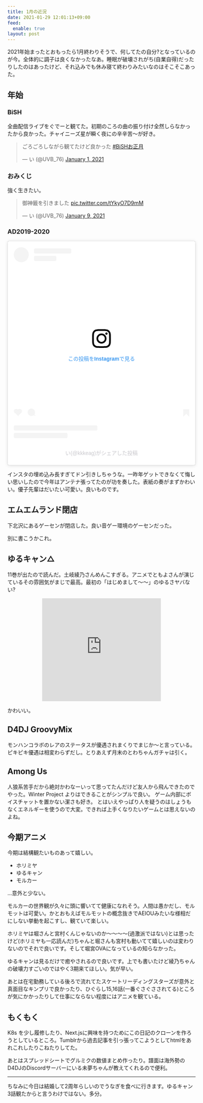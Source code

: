 ```yaml
---
title: 1月の近況
date: 2021-01-29 12:01:13+09:00
feed:
  enable: true
layout: post
---
```


2021年始まったとおもったら1月終わりそうで、何してたの自分?となっているのが今。全体的に調子は良くなかったなあ。睡眠が破壊されがち(自業自得)だったりしたのはあったけど、それ込みでも休み寝て終わりみたいなのはそこそこあった。

## 年始

### BiSH

全曲配信ライブをぐでーと観てた。初期のころの曲の振り付け全然しらなかったから良かった。チャイニーズ星が瞬く夜にの辛辛苦〜が好き。

<blockquote class="twitter-tweet"><p lang="ja" dir="ltr">ごろごろしながら観てたけど良かった <a href="https://twitter.com/hashtag/BiSH%E3%81%8A%E6%AD%A3%E6%9C%88?src=hash&amp;ref_src=twsrc%5Etfw">#BiSHお正月</a></p>&mdash; い (@UVB_76) <a href="https://twitter.com/UVB_76/status/1344971914977005569?ref_src=twsrc%5Etfw">January 1, 2021</a></blockquote> <script async src="https://platform.twitter.com/widgets.js" charset="utf-8"></script>


### おみくじ

強く生きたい。

<blockquote class="twitter-tweet"><p lang="ja" dir="ltr">御神籤を引きました <a href="https://t.co/tYkyO7D9mM">pic.twitter.com/tYkyO7D9mM</a></p>&mdash; い (@UVB_76) <a href="https://twitter.com/UVB_76/status/1347851803212201984?ref_src=twsrc%5Etfw">January 9, 2021</a></blockquote> <script async src="https://platform.twitter.com/widgets.js" charset="utf-8"></script>

### AD2019-2020

<blockquote class="instagram-media" data-instgrm-permalink="https://www.instagram.com/p/CJvjVZyLCzL/?utm_source=ig_embed&amp;utm_campaign=loading" data-instgrm-version="13" style=" background:#FFF; border:0; border-radius:3px; box-shadow:0 0 1px 0 rgba(0,0,0,0.5),0 1px 10px 0 rgba(0,0,0,0.15); margin: 1px; max-width:540px; min-width:326px; padding:0; width:99.375%; width:-webkit-calc(100% - 2px); width:calc(100% - 2px);"><div style="padding:16px;"> <a href="https://www.instagram.com/p/CJvjVZyLCzL/?utm_source=ig_embed&amp;utm_campaign=loading" style=" background:#FFFFFF; line-height:0; padding:0 0; text-align:center; text-decoration:none; width:100%;" target="_blank"> <div style=" display: flex; flex-direction: row; align-items: center;"> <div style="background-color: #F4F4F4; border-radius: 50%; flex-grow: 0; height: 40px; margin-right: 14px; width: 40px;"></div> <div style="display: flex; flex-direction: column; flex-grow: 1; justify-content: center;"> <div style=" background-color: #F4F4F4; border-radius: 4px; flex-grow: 0; height: 14px; margin-bottom: 6px; width: 100px;"></div> <div style=" background-color: #F4F4F4; border-radius: 4px; flex-grow: 0; height: 14px; width: 60px;"></div></div></div><div style="padding: 19% 0;"></div> <div style="display:block; height:50px; margin:0 auto 12px; width:50px;"><svg width="50px" height="50px" viewBox="0 0 60 60" version="1.1" xmlns="https://www.w3.org/2000/svg" xmlns:xlink="https://www.w3.org/1999/xlink"><g stroke="none" stroke-width="1" fill="none" fill-rule="evenodd"><g transform="translate(-511.000000, -20.000000)" fill="#000000"><g><path d="M556.869,30.41 C554.814,30.41 553.148,32.076 553.148,34.131 C553.148,36.186 554.814,37.852 556.869,37.852 C558.924,37.852 560.59,36.186 560.59,34.131 C560.59,32.076 558.924,30.41 556.869,30.41 M541,60.657 C535.114,60.657 530.342,55.887 530.342,50 C530.342,44.114 535.114,39.342 541,39.342 C546.887,39.342 551.658,44.114 551.658,50 C551.658,55.887 546.887,60.657 541,60.657 M541,33.886 C532.1,33.886 524.886,41.1 524.886,50 C524.886,58.899 532.1,66.113 541,66.113 C549.9,66.113 557.115,58.899 557.115,50 C557.115,41.1 549.9,33.886 541,33.886 M565.378,62.101 C565.244,65.022 564.756,66.606 564.346,67.663 C563.803,69.06 563.154,70.057 562.106,71.106 C561.058,72.155 560.06,72.803 558.662,73.347 C557.607,73.757 556.021,74.244 553.102,74.378 C549.944,74.521 548.997,74.552 541,74.552 C533.003,74.552 532.056,74.521 528.898,74.378 C525.979,74.244 524.393,73.757 523.338,73.347 C521.94,72.803 520.942,72.155 519.894,71.106 C518.846,70.057 518.197,69.06 517.654,67.663 C517.244,66.606 516.755,65.022 516.623,62.101 C516.479,58.943 516.448,57.996 516.448,50 C516.448,42.003 516.479,41.056 516.623,37.899 C516.755,34.978 517.244,33.391 517.654,32.338 C518.197,30.938 518.846,29.942 519.894,28.894 C520.942,27.846 521.94,27.196 523.338,26.654 C524.393,26.244 525.979,25.756 528.898,25.623 C532.057,25.479 533.004,25.448 541,25.448 C548.997,25.448 549.943,25.479 553.102,25.623 C556.021,25.756 557.607,26.244 558.662,26.654 C560.06,27.196 561.058,27.846 562.106,28.894 C563.154,29.942 563.803,30.938 564.346,32.338 C564.756,33.391 565.244,34.978 565.378,37.899 C565.522,41.056 565.552,42.003 565.552,50 C565.552,57.996 565.522,58.943 565.378,62.101 M570.82,37.631 C570.674,34.438 570.167,32.258 569.425,30.349 C568.659,28.377 567.633,26.702 565.965,25.035 C564.297,23.368 562.623,22.342 560.652,21.575 C558.743,20.834 556.562,20.326 553.369,20.18 C550.169,20.033 549.148,20 541,20 C532.853,20 531.831,20.033 528.631,20.18 C525.438,20.326 523.257,20.834 521.349,21.575 C519.376,22.342 517.703,23.368 516.035,25.035 C514.368,26.702 513.342,28.377 512.574,30.349 C511.834,32.258 511.326,34.438 511.181,37.631 C511.035,40.831 511,41.851 511,50 C511,58.147 511.035,59.17 511.181,62.369 C511.326,65.562 511.834,67.743 512.574,69.651 C513.342,71.625 514.368,73.296 516.035,74.965 C517.703,76.634 519.376,77.658 521.349,78.425 C523.257,79.167 525.438,79.673 528.631,79.82 C531.831,79.965 532.853,80.001 541,80.001 C549.148,80.001 550.169,79.965 553.369,79.82 C556.562,79.673 558.743,79.167 560.652,78.425 C562.623,77.658 564.297,76.634 565.965,74.965 C567.633,73.296 568.659,71.625 569.425,69.651 C570.167,67.743 570.674,65.562 570.82,62.369 C570.966,59.17 571,58.147 571,50 C571,41.851 570.966,40.831 570.82,37.631"></path></g></g></g></svg></div><div style="padding-top: 8px;"> <div style=" color:#3897f0; font-family:Arial,sans-serif; font-size:14px; font-style:normal; font-weight:550; line-height:18px;"> この投稿をInstagramで見る</div></div><div style="padding: 12.5% 0;"></div> <div style="display: flex; flex-direction: row; margin-bottom: 14px; align-items: center;"><div> <div style="background-color: #F4F4F4; border-radius: 50%; height: 12.5px; width: 12.5px; transform: translateX(0px) translateY(7px);"></div> <div style="background-color: #F4F4F4; height: 12.5px; transform: rotate(-45deg) translateX(3px) translateY(1px); width: 12.5px; flex-grow: 0; margin-right: 14px; margin-left: 2px;"></div> <div style="background-color: #F4F4F4; border-radius: 50%; height: 12.5px; width: 12.5px; transform: translateX(9px) translateY(-18px);"></div></div><div style="margin-left: 8px;"> <div style=" background-color: #F4F4F4; border-radius: 50%; flex-grow: 0; height: 20px; width: 20px;"></div> <div style=" width: 0; height: 0; border-top: 2px solid transparent; border-left: 6px solid #f4f4f4; border-bottom: 2px solid transparent; transform: translateX(16px) translateY(-4px) rotate(30deg)"></div></div><div style="margin-left: auto;"> <div style=" width: 0px; border-top: 8px solid #F4F4F4; border-right: 8px solid transparent; transform: translateY(16px);"></div> <div style=" background-color: #F4F4F4; flex-grow: 0; height: 12px; width: 16px; transform: translateY(-4px);"></div> <div style=" width: 0; height: 0; border-top: 8px solid #F4F4F4; border-left: 8px solid transparent; transform: translateY(-4px) translateX(8px);"></div></div></div> <div style="display: flex; flex-direction: column; flex-grow: 1; justify-content: center; margin-bottom: 24px;"> <div style=" background-color: #F4F4F4; border-radius: 4px; flex-grow: 0; height: 14px; margin-bottom: 6px; width: 224px;"></div> <div style=" background-color: #F4F4F4; border-radius: 4px; flex-grow: 0; height: 14px; width: 144px;"></div></div></a><p style=" color:#c9c8cd; font-family:Arial,sans-serif; font-size:14px; line-height:17px; margin-bottom:0; margin-top:8px; overflow:hidden; padding:8px 0 7px; text-align:center; text-overflow:ellipsis; white-space:nowrap;"><a href="https://www.instagram.com/p/CJvjVZyLCzL/?utm_source=ig_embed&amp;utm_campaign=loading" style=" color:#c9c8cd; font-family:Arial,sans-serif; font-size:14px; font-style:normal; font-weight:normal; line-height:17px; text-decoration:none;" target="_blank">い(@kkkeag)がシェアした投稿</a></p></div></blockquote><script async src="//www.instagram.com/embed.js"></script>

インスタの埋め込み長すぎてドン引きしちゃうな。一昨年ゲットできなくて悔しい思いしたので今年はアンテナ張ってたのが功を奏した。表紙の奏がまずかわいい。優子先輩はだいたい可愛い。良いものです。

## エムエムランド閉店

下北沢にあるゲーセンが閉店した。良い音ゲー環境のゲーセンだった。

別に書こうかこれ。

## ゆるキャン△

11巻が出たので読んだ。土岐綾乃さんめんこすぎる。アニメでともよさんが演じているその雰囲気がまじで最高。最初の「はじめまして〜〜」のゆるさヤバない?

<iframe width="318" height="275.25" scrolling="no" src="https://alu.jp/series/%E3%82%86%E3%82%8B%E3%82%AD%E3%83%A3%E3%83%B3%E2%96%B3/crop/embed/CUd2uNEVPRhPO9B0jxAa/0?referer=oembed" style="margin: auto; display: block; border-width: 0px;"></iframe>

かわいい。

## D4DJ GroovyMix

モンハンコラボのレアのステータスが優遇されまくりでまじか〜と言っている。ピキピキ優遇は相変わらずだし。とりあえず月末のとわちゃんガチャは引く。

## Among Us
人狼系苦手だから絶対かわなーいって思ってたんだけど友人から飛んできたのでやった。Winter Project よりはできることがシンプルで良い。 ゲーム内部にボイスチャットを置かない潔さも好き。 とはいえやっぱり人を疑うのはしょうもなくエネルギーを使うので大変。できれば上手くなりたいゲームとは思えないのよね。

## 今期アニメ
今期は結構観たいものあって嬉しい。

- ホリミヤ
- ゆるキャン
- モルカー

…意外と少ない。

モルカーの世界観が久々に頭に響いてて健康になれそう。人間は愚かだし、モルモットは可愛い。かとおもえばモルモットの概念抜きでAEIOUみたいな様相だにしない挙動を起こすし、観ていて楽しい。

ホリミヤは堀さんと宮村くんじゃないのか〜〜〜〜(過激派ではない)とは思ったけど(ホリミヤも一応読んだ)ちゃんと堀さんも宮村も動いてて嬉しいのは変わりないのでそれで良いです。そして堀宮OVAになっているの知らなかった。

ゆるキャンは見るだけで癒やされるので良いです。上でも書いたけど綾乃ちゃんの破壊力すごいのではやく3期来てほしい。気が早い。

あとは在宅勤務している後ろで流れてたスケートリーディングスターズが意外と真面目なキンプリで良かったり、ひぐらし15,16話(一番ぐさぐさされてる)ところが気にかかったりして仕事にならない程度にはアニメを観ている。

## もくもく

K8s を少し履修したり、Next.jsに興味を持つためにこの日記のクローンを作ろうとしているところ。Tumblrから過去記事を引っ張ってこようとしてhtmlをあれこれしたりこねたりしてた。

あとはスプレッドシートでグルミクの数値まとめ作ったり。譜面は海外勢のD4DJのDiscordサーバーにいる未夢ちゃんが教えてくれるので便利。

----

ちなみに今日は結婚して2周年らしいのでうなぎを食べに行きます。ゆるキャン3話観たからと言うわけではない。多分。
